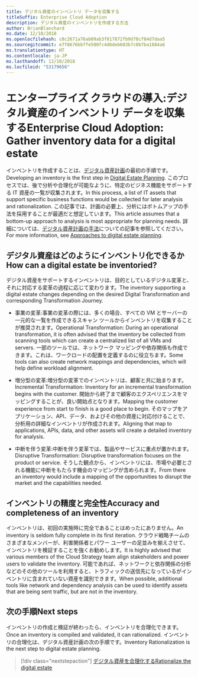 ```yaml
---
title: デジタル資産のインベントリ データを収集する
titleSuffix: Enterprise Cloud Adoption
description: デジタル資産のインベントリを作成する方法
author: BrianBlanchard
ms.date: 12/10/2018
ms.openlocfilehash: c8c2671a76ab09ab3f817872fb9d78cf84d7daa5
ms.sourcegitcommit: e7f8676bbffe500fc4d6deb603b7c0b7ba1884a6
ms.translationtype: HT
ms.contentlocale: ja-JP
ms.lasthandoff: 12/10/2018
ms.locfileid: "53179656"
---
```

# <a name="enterprise-cloud-adoption-gather-inventory-data-for-a-digital-estate"></a><span data-ttu-id="a5422-103">エンタープライズ クラウドの導入:デジタル資産のインベントリ データを収集する</span><span class="sxs-lookup"><span data-stu-id="a5422-103">Enterprise Cloud Adoption: Gather inventory data for a digital estate</span></span>

<span data-ttu-id="a5422-104">インベントリを作成することは、[デジタル資産計画](overview.md)の最初の手順です。</span><span class="sxs-lookup"><span data-stu-id="a5422-104">Developing an inventory is the first step in [Digital Estate Planning](overview.md).</span></span> <span data-ttu-id="a5422-105">このプロセスでは、後で分析や合理化が可能なように、特定のビジネス機能をサポートする IT 資産の一覧が収集されます。</span><span class="sxs-lookup"><span data-stu-id="a5422-105">In this process, a list of IT assets that support specific business functions would be collected for later analysis and rationalization.</span></span> <span data-ttu-id="a5422-106">この記事では、計画の必要上、分析にはボトムアップの手法を採用することが最適だと想定しています。</span><span class="sxs-lookup"><span data-stu-id="a5422-106">This article assumes that a bottom-up approach to analysis is most appropriate for planning needs.</span></span> <span data-ttu-id="a5422-107">詳細については、[デジタル資産計画の手法](./approach.md)についての記事を参照してください。</span><span class="sxs-lookup"><span data-stu-id="a5422-107">For more information, see [Approaches to digital estate planning](./approach.md).</span></span>

## <a name="how-can-a-digital-estate-be-inventoried"></a><span data-ttu-id="a5422-108">デジタル資産はどのようにインベントリ化できるか</span><span class="sxs-lookup"><span data-stu-id="a5422-108">How can a digital estate be inventoried?</span></span>

<span data-ttu-id="a5422-109">デジタル資産をサポートするインベントリは、目的としているデジタル変革と、それに対応する変革の過程に応じて変わります。</span><span class="sxs-lookup"><span data-stu-id="a5422-109">The inventory supporting a digital estate changes depending on the desired Digital Transformation and corresponding Transformation Journey.</span></span>

- <span data-ttu-id="a5422-110">事業の変革:事業の変革の際には、多くの場合、すべての VM とサーバーの一元的な一覧を作成できるスキャン ツールからインベントリを収集することが推奨されます。</span><span class="sxs-lookup"><span data-stu-id="a5422-110">Operational Transformation: During an operational transformation, it is often advised that the inventory be collected from scanning tools which can create a centralized list of all VMs and servers.</span></span> <span data-ttu-id="a5422-111">一部のツールでは、ネットワーク マッピングや依存関係も作成できます。これは、ワークロードの配置を定義するのに役立ちます。</span><span class="sxs-lookup"><span data-stu-id="a5422-111">Some tools can also create network mappings and dependencies, which will help define workload alignment.</span></span>

- <span data-ttu-id="a5422-112">増分型の変革:増分型の変革でのインベントリは、顧客と共に始まります。</span><span class="sxs-lookup"><span data-stu-id="a5422-112">Incremental Transformation: Inventory for an incremental transformation begins with the customer.</span></span> <span data-ttu-id="a5422-113">開始から終了まで顧客のエクスペリエンスをマッピングすることが、良い開始点となります。</span><span class="sxs-lookup"><span data-stu-id="a5422-113">Mapping the customer experience from start to finish is a good place to begin.</span></span> <span data-ttu-id="a5422-114">そのマップをアプリケーション、API、データ、およびその他の資産に対応付けることで、分析用の詳細なインベントリが作成されます。</span><span class="sxs-lookup"><span data-stu-id="a5422-114">Aligning that map to applications, APIs, data, and other assets will create a detailed inventory for analysis.</span></span>

- <span data-ttu-id="a5422-115">中断を伴う変革:中断を伴う変革では、製品やサービスに重点が置かれます。</span><span class="sxs-lookup"><span data-stu-id="a5422-115">Disruptive Transformation: Disruptive transformation focuses on the product or service.</span></span> <span data-ttu-id="a5422-116">そうした観点から、インベントリには、市場や必要とされる機能に中断をもたらす機会のマッピングが含められます。</span><span class="sxs-lookup"><span data-stu-id="a5422-116">From there an inventory would include a mapping of the opportunities to disrupt the market and the capabilities needed.</span></span>

## <a name="accuracy-and-completeness-of-an-inventory"></a><span data-ttu-id="a5422-117">インベントリの精度と完全性</span><span class="sxs-lookup"><span data-stu-id="a5422-117">Accuracy and completeness of an inventory</span></span>

<span data-ttu-id="a5422-118">インベントリは、初回の実施時に完全であることはめったにありません。</span><span class="sxs-lookup"><span data-stu-id="a5422-118">An inventory is seldom fully complete in its first iteration.</span></span> <span data-ttu-id="a5422-119">クラウド戦略チームのさまざまなメンバーが、利害関係者とパワー ユーザーの足並みを揃えさせて、インベントリを検証することを強くお勧めします。</span><span class="sxs-lookup"><span data-stu-id="a5422-119">It is highly advised that various members of the Cloud Strategy team align stakeholders and power users to validate the inventory.</span></span> <span data-ttu-id="a5422-120">可能であれば、ネットワークと依存関係の分析などのその他のツールを利用すると、トラフィックの送信先になっているがインベントリに含まれていない資産を識別できます。</span><span class="sxs-lookup"><span data-stu-id="a5422-120">When possible, additional tools like network and dependency analysis can be used to identify assets that are being sent traffic, but are not in the inventory.</span></span>

## <a name="next-steps"></a><span data-ttu-id="a5422-121">次の手順</span><span class="sxs-lookup"><span data-stu-id="a5422-121">Next steps</span></span>

<span data-ttu-id="a5422-122">インベントリの作成と検証が終わったら、インベントリを合理化できます。</span><span class="sxs-lookup"><span data-stu-id="a5422-122">Once an inventory is compiled and validated, it can rationalized.</span></span> <span data-ttu-id="a5422-123">インベントリの合理化は、デジタル資産計画の次の手順です。</span><span class="sxs-lookup"><span data-stu-id="a5422-123">Inventory Rationalization is the next step to digital estate planning.</span></span>

> [!div class="nextstepaction"]
> [<span data-ttu-id="a5422-124">デジタル資産を合理化する</span><span class="sxs-lookup"><span data-stu-id="a5422-124">Rationalize the digital estate</span></span>](rationalize.md)